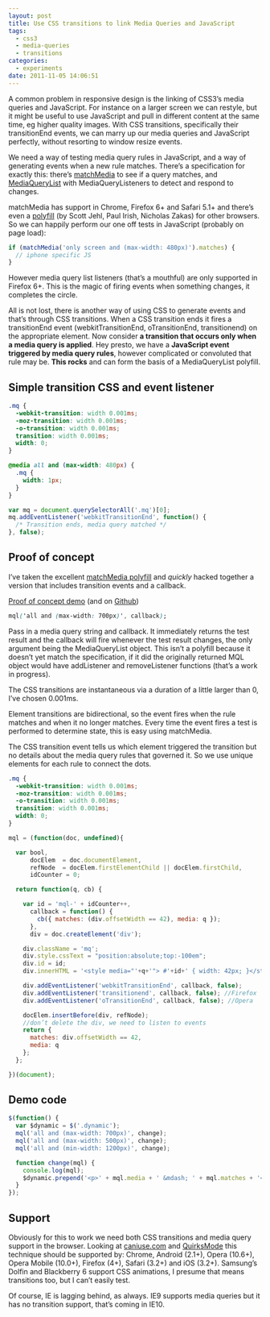 ```yaml
---
layout: post
title: Use CSS transitions to link Media Queries and JavaScript
tags:
  - css3
  - media-queries
  - transitions
categories:
  - experiments
date: 2011-11-05 14:06:51
---
```


A common problem in responsive design is the linking of CSS3’s media queries and JavaScript. For instance on a larger screen we can restyle, but it might be useful to use JavaScript and pull in different content at the same time, eg higher quality images. With CSS transitions, specifically their transitionEnd events, we can marry up our media queries and JavaScript perfectly, without resorting to window resize events.

We need a way of testing media query rules in JavaScript, and a way of generating events when a new rule matches. There’s a specification for exactly this: there’s [matchMedia](https://www.w3.org/TR/cssom-view/#extensions-to-the-window-interface) to see if a query matches, and [MediaQueryList](https://www.w3.org/TR/cssom-view/#the-mediaquerylist-interface) with MediaQueryListeners to detect and respond to changes.

matchMedia has support in Chrome, Firefox 6+ and Safari 5.1+ and there’s even a [polyfill](https://github.com/paulirish/matchMedia.js/blob/master/matchMedia.js) (by Scott Jehl, Paul Irish, Nicholas Zakas) for other browsers. So we can happily perform our one off tests in JavaScript (probably on page load):

```js
if (matchMedia('only screen and (max-width: 480px)').matches) {
  // iphone specific JS
}
```

However media query list listeners (that’s a mouthful) are only supported in Firefox 6+. This is the magic of firing events when something changes, it completes the circle.

All is not lost, there is another way of using CSS to generate events and that’s through CSS transitions. When a CSS transition ends it fires a transitionEnd event (webkitTransitionEnd, oTransitionEnd, transitionend) on the appropriate element. Now consider **a transition that occurs only when a media query is applied**. Hey presto, we have a **JavaScript event triggered by media query rules**, however complicated or convoluted that rule may be. **This rocks** and can form the basis of a MediaQueryList polyfill.

## Simple transition CSS and event listener

```css
.mq {
  -webkit-transition: width 0.001ms;
  -moz-transition: width 0.001ms;
  -o-transition: width 0.001ms;
  transition: width 0.001ms;
  width: 0;
}

@media all and (max-width: 480px) {
  .mq {
    width: 1px;
  }
}
```

```js
var mq = document.querySelectorAll('.mq')[0];
mq.addEventListener('webkitTransitionEnd', function() {
  /* Transition ends, media query matched */
}, false);
```

## Proof of concept

I’ve taken the excellent [matchMedia polyfill](https://github.com/paulirish/matchMedia.js) and _quickly_ hacked together a version that includes transition events and a callback.

[Proof of concept demo](/experiments/media-query-transitions/)
(and on [Github](https://github.com/fofr/matchMedia.js))

```css
mql('all and (max-width: 700px)', callback);
```

Pass in a media query string and callback. It immediately returns the test result and the callback will fire whenever the test result changes, the only argument being the MediaQueryList object. This isn’t a polyfill because it doesn’t yet match the specification, if it did the originally returned MQL object would have addListener and removeListener functions (that’s a work in progress).

The CSS transitions are instantaneous via a duration of a little larger than 0, I’ve chosen 0.001ms.

Element transitions are bidirectional, so the event fires when the rule matches and when it no longer matches. Every time the event fires a test is performed to determine state, this is easy using matchMedia.

The CSS transition event tells us which element triggered the transition but no details about the media query rules that governed it. So we use unique elements for each rule to connect the dots.

```css
.mq {
  -webkit-transition: width 0.001ms;
  -moz-transition: width 0.001ms;
  -o-transition: width 0.001ms;
  transition: width 0.001ms;
  width: 0;
}
```

```js
mql = (function(doc, undefined){

  var bool,
      docElem  = doc.documentElement,
      refNode  = docElem.firstElementChild || docElem.firstChild,
      idCounter = 0;

  return function(q, cb) {

    var id = 'mql-' + idCounter++,
      callback = function() {
        cb({ matches: (div.offsetWidth == 42), media: q });
      },
      div = doc.createElement('div');

    div.className = 'mq';
    div.style.cssText = "position:absolute;top:-100em";
    div.id = id;
    div.innerHTML = '<style media="'+q+'"> #'+id+' { width: 42px; }</style>';

    div.addEventListener('webkitTransitionEnd', callback, false);
    div.addEventListener('transitionend', callback, false); //Firefox
    div.addEventListener('oTransitionEnd', callback, false); //Opera

    docElem.insertBefore(div, refNode);
    //don’t delete the div, we need to listen to events
    return {
      matches: div.offsetWidth == 42,
      media: q
    };
  };

})(document);
```

## Demo code

```js
$(function() {
  var $dynamic = $('.dynamic');
  mql('all and (max-width: 700px)', change);
  mql('all and (max-width: 500px)', change);
  mql('all and (min-width: 1200px)', change);

  function change(mql) {
    console.log(mql);
    $dynamic.prepend('<p>' + mql.media + ' &mdash; ' + mql.matches + '</p>');
  }
});
```

## Support

Obviously for this to work we need both CSS transitions and media query support in the browser. Looking at [caniuse.com](http://caniuse.com) and [QuirksMode](http://www.quirksmode.org/webkit.html#t03) this technique should be supported by: Chrome, Android (2.1+), Opera (10.6+), Opera Mobile (10.0+), Firefox (4+), Safari (3.2+) and iOS (3.2+). Samsung’s Dolfin and Blackberry 6 support CSS animations, I presume that means transitions too, but I can’t easily test.

Of course, IE is lagging behind, as always. IE9 supports media queries but it has no transition support, that’s coming in IE10.
